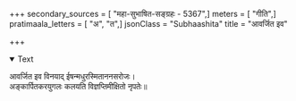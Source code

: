 +++
secondary_sources = [ "महा-सुभाषित-सङ्ग्रहः - 5367",]
meters = [ "गीति",]
pratimaala_letters = [ "अ", "त",]
jsonClass = "Subhaashita"
title = "आवर्जित इव"

+++

<details open><summary>Text</summary>

आवर्जित इव विनयाद् ईषन्मधुरस्मिताननसरोजः।  
अङ्कार्पितकरयुगलः कलयति विज्ञप्तिमीक्षितो नृपतेः॥
</details>
